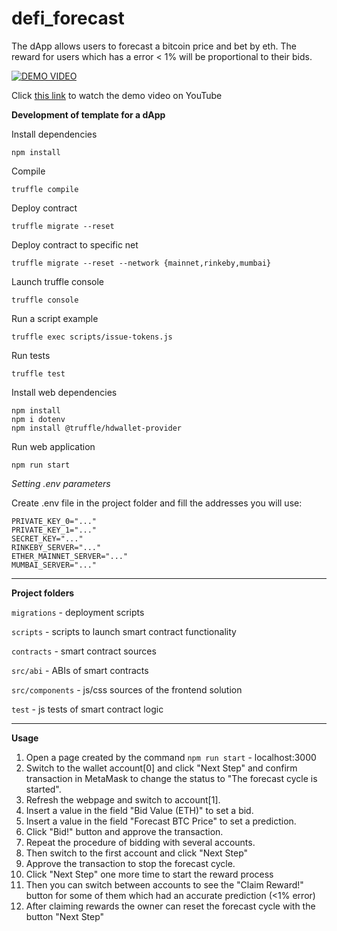 # defi_forecast
The dApp allows users to forecast a bitcoin price and bet by eth. The reward for users which has a error &lt; 1% will be proportional to their bids. 

[![DEMO VIDEO](https://i.ibb.co/MR5J4Qc/2022-04-07-23-59-30.png)](https://youtu.be/ooxiQ1nnVhs)

Click [this link](https://youtu.be/ooxiQ1nnVhs) to watch the demo video on YouTube

**Development of template for a dApp**

Install dependencies
```
npm install
```

Compile
```
truffle compile
```

Deploy contract
```
truffle migrate --reset
```

Deploy contract to specific net
```
truffle migrate --reset --network {mainnet,rinkeby,mumbai} 
```

Launch truffle console
```
truffle console
```

Run a script example
```
truffle exec scripts/issue-tokens.js
```

Run tests
```
truffle test 
```

Install web dependencies
```
npm install
npm i dotenv
npm install @truffle/hdwallet-provider
```

Run web application
```
npm run start
```

*Setting .env parameters*

Create .env file in the project folder and fill the addresses you will use:
```
PRIVATE_KEY_0="..."
PRIVATE_KEY_1="..."
SECRET_KEY="..."
RINKEBY_SERVER="..."
ETHER_MAINNET_SERVER="..."
MUMBAI_SERVER="..."
```


---
**Project folders**

`migrations` - deployment scripts

`scripts` - scripts to launch smart contract functionality

`contracts` - smart contract sources

`src/abi` - ABIs of smart contracts

`src/components` - js/css sources of the frontend solution

`test` - js tests of smart contract logic

---
**Usage**

1. Open a page created by the command `npm run start` - localhost:3000
2. Switch to the wallet account[0] and click "Next Step" and confirm transaction in MetaMask to change the status to "The forecast cycle is started".
3. Refresh the webpage and switch to account[1].
4. Insert a value in the field "Bid Value (ETH)" to set a bid. 
5. Insert a value in the field "Forecast BTC Price" to set a prediction.
6. Click "Bid!" button and approve the transaction.
7. Repeat the procedure of bidding with several accounts.
8. Then switch to the first account and click "Next Step"
9. Approve the transaction to stop the forecast cycle.
10. Click "Next Step" one more time to start the reward process
11. Then you can switch between accounts to see the "Claim Reward!" button for some of them which had an accurate prediction (<1% error)
12. After claiming rewards the owner can reset the forecast cycle with the button "Next Step"
